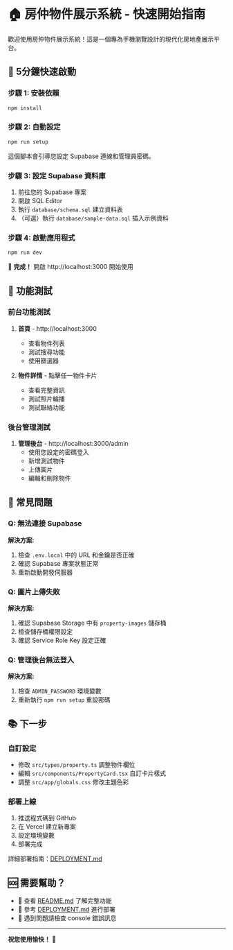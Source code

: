 # 🏠 房仲物件展示系統 - 快速開始指南

歡迎使用房仲物件展示系統！這是一個專為手機瀏覽設計的現代化房地產展示平台。

## 🚀 5分鐘快速啟動

### 步驟 1: 安裝依賴
```bash
npm install
```

### 步驟 2: 自動設定
```bash
npm run setup
```
這個腳本會引導您設定 Supabase 連線和管理員密碼。

### 步驟 3: 設定 Supabase 資料庫
1. 前往您的 Supabase 專案
2. 開啟 SQL Editor
3. 執行 `database/schema.sql` 建立資料表
4. （可選）執行 `database/sample-data.sql` 插入示例資料

### 步驟 4: 啟動應用程式
```bash
npm run dev
```

🎉 **完成！** 開啟 http://localhost:3000 開始使用

## 📱 功能測試

### 前台功能測試
1. **首頁** - http://localhost:3000
   - 查看物件列表
   - 測試搜尋功能
   - 使用篩選器

2. **物件詳情** - 點擊任一物件卡片
   - 查看完整資訊
   - 測試照片輪播
   - 測試聯絡功能

### 後台管理測試
1. **管理後台** - http://localhost:3000/admin
   - 使用您設定的密碼登入
   - 新增測試物件
   - 上傳圖片
   - 編輯和刪除物件

## 🔧 常見問題

### Q: 無法連接 Supabase
**解決方案:**
1. 檢查 `.env.local` 中的 URL 和金鑰是否正確
2. 確認 Supabase 專案狀態正常
3. 重新啟動開發伺服器

### Q: 圖片上傳失敗
**解決方案:**
1. 確認 Supabase Storage 中有 `property-images` 儲存桶
2. 檢查儲存桶權限設定
3. 確認 Service Role Key 設定正確

### Q: 管理後台無法登入
**解決方案:**
1. 檢查 `ADMIN_PASSWORD` 環境變數
2. 重新執行 `npm run setup` 重設密碼

## 📚 下一步

### 自訂設定
- 修改 `src/types/property.ts` 調整物件欄位
- 編輯 `src/components/PropertyCard.tsx` 自訂卡片樣式
- 調整 `src/app/globals.css` 修改主題色彩

### 部署上線
1. 推送程式碼到 GitHub
2. 在 Vercel 建立新專案
3. 設定環境變數
4. 部署完成

詳細部署指南：[DEPLOYMENT.md](./DEPLOYMENT.md)

## 🆘 需要幫助？

- 📖 查看 [README.md](./README.md) 了解完整功能
- 🚀 參考 [DEPLOYMENT.md](./DEPLOYMENT.md) 進行部署
- 🐛 遇到問題請檢查 console 錯誤訊息

---

**祝您使用愉快！** 🎉
